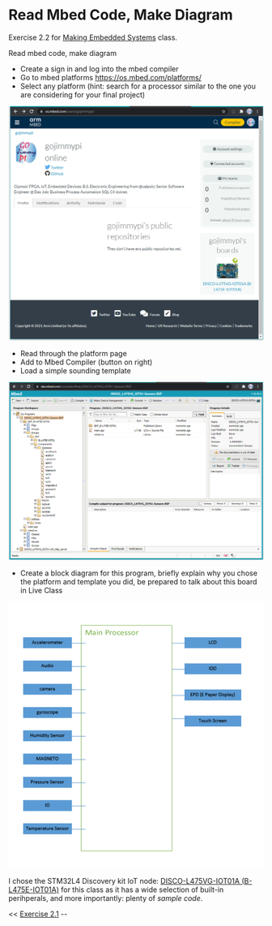 # Read Mbed Code, Make Diagram

Exercise 2.2 for [Making Embedded Systems](https://classpert.com/classpertx/cohorts/making-embedded-systems/dashboard?path_to_locale=en) class. 


Read mbed code, make diagram
- Create a sign in and log into the mbed compiler
- Go to mbed platforms https://os.mbed.com/platforms/
- Select any platform (hint: search for a processor similar to the one you are considering
for your final project)

![image](./images/mbed_account.png)

- Read through the platform page
- Add to Mbed Compiler (button on right)
- Load a simple sounding template

![image](./images/mbed_sample.png)

- Create a block diagram for this program, briefly explain why you chose the platform
and template you did, be prepared to talk about this board in Live Class

![image](./images/exercise_2_2_diagram.png)

I chose the STM32L4 Discovery kit IoT node: [DISCO-L475VG-IOT01A (B-L475E-IOT01A)](https://os.mbed.com/platforms/ST-Discovery-L475E-IOT01A/)
for this class as it has a wide selection of built-in perihperals, and more importantly: plenty of _sample code_.

<< [Exercise 2.1](./Exercise_2_1.md) -- 